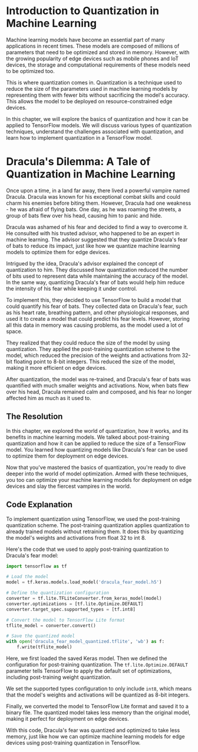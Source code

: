 # Introduction to Quantization in Machine Learning

Machine learning models have become an essential part of many applications in recent times. These models are composed of millions of parameters that need to be optimized and stored in memory. However, with the growing popularity of edge devices such as mobile phones and IoT devices, the storage and computational requirements of these models need to be optimized too. 

This is where quantization comes in. Quantization is a technique used to reduce the size of the parameters used in machine learning models by representing them with fewer bits without sacrificing the model's accuracy. This allows the model to be deployed on resource-constrained edge devices.

In this chapter, we will explore the basics of quantization and how it can be applied to TensorFlow models. We will discuss various types of quantization techniques, understand the challenges associated with quantization, and learn how to implement quantization in a TensorFlow model.
# Dracula's Dilemma: A Tale of Quantization in Machine Learning

Once upon a time, in a land far away, there lived a powerful vampire named Dracula. Dracula was known for his exceptional combat skills and could charm his enemies before biting them. However, Dracula had one weakness - he was afraid of flying bats. One day, as he was roaming the streets, a group of bats flew over his head, causing him to panic and hide. 

Dracula was ashamed of his fear and decided to find a way to overcome it. He consulted with his trusted advisor, who happened to be an expert in machine learning. The advisor suggested that they quantize Dracula's fear of bats to reduce its impact, just like how we quantize machine learning models to optimize them for edge devices.

Intrigued by the idea, Dracula's advisor explained the concept of quantization to him. They discussed how quantization reduced the number of bits used to represent data while maintaining the accuracy of the model. In the same way, quantizing Dracula's fear of bats would help him reduce the intensity of his fear while keeping it under control.

To implement this, they decided to use TensorFlow to build a model that could quantify his fear of bats. They collected data on Dracula's fear, such as his heart rate, breathing pattern, and other physiological responses, and used it to create a model that could predict his fear levels. However, storing all this data in memory was causing problems, as the model used a lot of space.

They realized that they could reduce the size of the model by using quantization. They applied the post-training quantization scheme to the model, which reduced the precision of the weights and activations from 32-bit floating point to 8-bit integers. This reduced the size of the model, making it more efficient on edge devices. 

After quantization, the model was re-trained, and Dracula's fear of bats was quantified with much smaller weights and activations. Now, when bats flew over his head, Dracula remained calm and composed, and his fear no longer affected him as much as it used to.

## The Resolution

In this chapter, we explored the world of quantization, how it works, and its benefits in machine learning models. We talked about post-training quantization and how it can be applied to reduce the size of a TensorFlow model. You learned how quantizing models like Dracula's fear can be used to optimize them for deployment on edge devices.

Now that you've mastered the basics of quantization, you're ready to dive deeper into the world of model optimization. Armed with these techniques, you too can optimize your machine learning models for deployment on edge devices and slay the fiercest vampires in the world.
## Code Explanation

To implement quantization using TensorFlow, we used the post-training quantization scheme. The post-training quantization applies quantization to already trained models without retraining them. It does this by quantizing the model's weights and activations from float 32 to int 8. 

Here's the code that we used to apply post-training quantization to Dracula's fear model:

```python
import tensorflow as tf

# Load the model
model = tf.keras.models.load_model('dracula_fear_model.h5')

# Define the quantization configuration
converter = tf.lite.TFLiteConverter.from_keras_model(model)
converter.optimizations = [tf.lite.Optimize.DEFAULT]
converter.target_spec.supported_types = [tf.int8]

# Convert the model to TensorFlow Lite format
tflite_model = converter.convert()

# Save the quantized model
with open('dracula_fear_model_quantized.tflite', 'wb') as f:
    f.write(tflite_model)
```

Here, we first loaded the saved Keras model. Then we defined the configuration for post-training quantization. The `tf.lite.Optimize.DEFAULT` parameter tells TensorFlow to apply the default set of optimizations, including post-training weight quantization. 

We set the supported types configuration to only include `int8`, which means that the model's weights and activations will be quantized as 8-bit integers. 

Finally, we converted the model to TensorFlow Lite format and saved it to a binary file. The quantized model takes less memory than the original model, making it perfect for deployment on edge devices.

With this code, Dracula's fear was quantized and optimized to take less memory, just like how we can optimize machine learning models for edge devices using post-training quantization in TensorFlow.